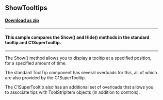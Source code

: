 ## ShowTooltips
#### [Download as zip](https://grapecity.github.io/DownGit/#/home?url=https://github.com/GrapeCity/ComponentOne-WinForms-Samples/tree/master/NetFramework\SuperTooltip\CS\ShowTooltips)
____
#### This sample compares the Show() and Hide() methods in the standard tooltip and C1SuperTooltip.
____
The Show() method allows you to display a tooltip at a specified position, for a specified amount of time. 

The standard ToolTip component has several overloads for this, all of which are also provided by the C1SuperTooltip. 

The C1SuperTooltip also has an additional set of overloads that allows you to associate tips with ToolStripItem objects (in addition to controls). 